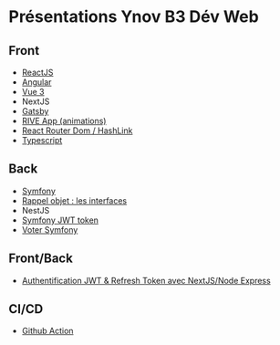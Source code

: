 # Présentations Ynov B3 Dév Web

## Front

- [ReactJS](https://github.com/ynov-b3-dev-web/react-front)
- [Angular](angular/)
- [Vue 3](vue-3/)
- NextJS
- [Gatsby](https://github.com/ld-web/vtc-lyon-beaujolais)
- [RIVE App (animations)](RIVE_App/)
- [React Router Dom / HashLink](react-router-dom/README.md)
- [Typescript](Typescript/)

## Back

- [Symfony](https://github.com/ynov-b3-dev-web/sf-5-back)
- [Rappel objet : les interfaces](rappel_objet_interfaces/)
- NestJS
- [Symfony JWT token](symfony_JWT_token/)
- [Voter Symfony](Voter.md)

## Front/Back

- [Authentification JWT & Refresh Token avec NextJS/Node Express](Authentification/)

## CI/CD  

- [Github Action](présentation-github-action/)
